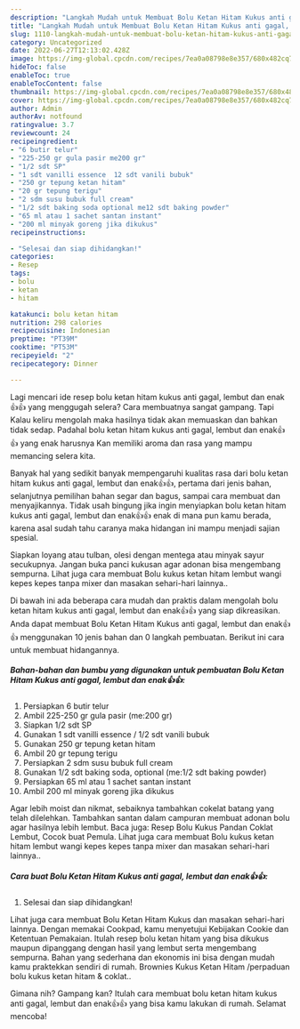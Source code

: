 ```yaml
---
description: "Langkah Mudah untuk Membuat Bolu Ketan Hitam Kukus anti gagal, lembut dan enak👍👍{ yang Bisa Manjain Lidah,  Menu Buat lebaran"
title: "Langkah Mudah untuk Membuat Bolu Ketan Hitam Kukus anti gagal, lembut dan enak👍👍{ yang Bisa Manjain Lidah,  Menu Buat lebaran"
slug: 1110-langkah-mudah-untuk-membuat-bolu-ketan-hitam-kukus-anti-gagal-lembut-dan-enak-yang-bisa-manjain-lidah-menu-buat-lebaran
category: Uncategorized
date: 2022-06-27T12:13:02.428Z
image: https://img-global.cpcdn.com/recipes/7ea0a08798e8e357/680x482cq70/bolu-ketan-hitam-kukus-anti-gagal-lembut-dan-enak-foto-resep-utama.jpg
hideToc: false
enableToc: true
enableTocContent: false
thumbnail: https://img-global.cpcdn.com/recipes/7ea0a08798e8e357/680x482cq70/bolu-ketan-hitam-kukus-anti-gagal-lembut-dan-enak-foto-resep-utama.jpg
cover: https://img-global.cpcdn.com/recipes/7ea0a08798e8e357/680x482cq70/bolu-ketan-hitam-kukus-anti-gagal-lembut-dan-enak-foto-resep-utama.jpg
author: Admin
authorAv: notfound
ratingvalue: 3.7
reviewcount: 24
recipeingredient:
- "6 butir telur"
- "225-250 gr gula pasir me200 gr"
- "1/2 sdt SP"
- "1 sdt vanilli essence  12 sdt vanili bubuk"
- "250 gr tepung ketan hitam"
- "20 gr tepung terigu"
- "2 sdm susu bubuk full cream"
- "1/2 sdt baking soda optional me12 sdt baking powder"
- "65 ml atau 1 sachet santan instant"
- "200 ml minyak goreng jika dikukus"
recipeinstructions:

- "Selesai dan siap dihidangkan!"
categories:
- Resep
tags:
- bolu
- ketan
- hitam

katakunci: bolu ketan hitam 
nutrition: 298 calories
recipecuisine: Indonesian
preptime: "PT39M"
cooktime: "PT53M"
recipeyield: "2"
recipecategory: Dinner

---
```



Lagi mencari ide resep bolu ketan hitam kukus anti gagal, lembut dan enak👍👍 yang menggugah selera? Cara membuatnya sangat gampang. Tapi Kalau keliru mengolah maka hasilnya tidak akan memuaskan dan bahkan tidak sedap. Padahal bolu ketan hitam kukus anti gagal, lembut dan enak👍👍 yang enak harusnya Kan memiliki aroma dan rasa yang mampu memancing selera kita.


Banyak hal yang sedikit banyak mempengaruhi kualitas rasa dari bolu ketan hitam kukus anti gagal, lembut dan enak👍👍, pertama dari jenis bahan, selanjutnya pemilihan bahan segar dan bagus, sampai cara membuat dan menyajikannya. Tidak usah bingung jika ingin menyiapkan bolu ketan hitam kukus anti gagal, lembut dan enak👍👍 enak di mana pun kamu berada, karena asal sudah tahu caranya maka hidangan ini mampu menjadi sajian spesial.

Siapkan loyang atau tulban, olesi dengan mentega atau minyak sayur secukupnya. Jangan buka panci kukusan agar adonan bisa mengembang sempurna. Lihat juga cara membuat Bolu kukus ketan hitam lembut wangi kepes kepes tanpa mixer dan masakan sehari-hari lainnya..


Di bawah ini ada beberapa cara mudah dan praktis dalam mengolah bolu ketan hitam kukus anti gagal, lembut dan enak👍👍 yang siap dikreasikan. Anda dapat membuat Bolu Ketan Hitam Kukus anti gagal, lembut dan enak👍👍 menggunakan 10 jenis bahan dan 0 langkah pembuatan. Berikut ini cara untuk membuat hidangannya.

<!--inarticleads1-->

##### Bahan-bahan dan bumbu yang digunakan untuk pembuatan Bolu Ketan Hitam Kukus anti gagal, lembut dan enak👍👍:

1. Persiapkan 6 butir telur
1. Ambil 225-250 gr gula pasir (me:200 gr)
1. Siapkan 1/2 sdt SP
1. Gunakan 1 sdt vanilli essence / 1/2 sdt vanili bubuk
1. Gunakan 250 gr tepung ketan hitam
1. Ambil 20 gr tepung terigu
1. Persiapkan 2 sdm susu bubuk full cream
1. Gunakan 1/2 sdt baking soda, optional (me:1/2 sdt baking powder)
1. Persiapkan 65 ml atau 1 sachet santan instant
1. Ambil 200 ml minyak goreng jika dikukus


Agar lebih moist dan nikmat, sebaiknya tambahkan cokelat batang yang telah dilelehkan. Tambahkan santan dalam campuran membuat adonan bolu agar hasilnya lebih lembut. Baca juga: Resep Bolu Kukus Pandan Coklat Lembut, Cocok buat Pemula. Lihat juga cara membuat Bolu kukus ketan hitam lembut wangi kepes kepes tanpa mixer dan masakan sehari-hari lainnya.. 

<!--inarticleads2-->

##### Cara buat Bolu Ketan Hitam Kukus anti gagal, lembut dan enak👍👍:


1. Selesai dan siap dihidangkan!

Lihat juga cara membuat Bolu Ketan Hitam Kukus dan masakan sehari-hari lainnya. Dengan memakai Cookpad, kamu menyetujui Kebijakan Cookie dan Ketentuan Pemakaian. Itulah resep bolu ketan hitam yang bisa dikukus maupun dipanggang dengan hasil yang lembut serta mengembang sempurna. Bahan yang sederhana dan ekonomis ini bisa dengan mudah kamu praktekkan sendiri di rumah. Brownies Kukus Ketan Hitam /perpaduan bolu kukus ketan hitam &amp; coklat.. 

Gimana nih? Gampang kan? Itulah cara membuat bolu ketan hitam kukus anti gagal, lembut dan enak👍👍 yang bisa kamu lakukan di rumah. Selamat mencoba!
